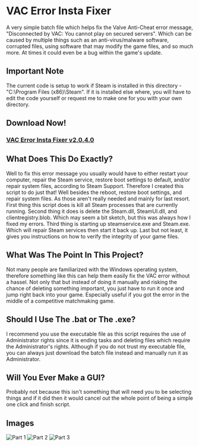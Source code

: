 # VAC Error Insta Fixer
A very simple batch file which helps fix the Valve Anti-Cheat error message, "Disconnected by VAC: You cannot play on secured servers". Which can be caused by multiple things such as an anti-virus/malware software, corrupted files, using software that may modify the game files, and so much more. At times it could even be a bug within the game's update.
## Important Note
The current code is setup to work if Steam is installed in this directory - "C:\Program Files (x86)\Steam". If it is installed else where, you will have to edit the code yourself or request me to make one for you with your own directory.
## Download Now!
### [VAC Error Insta Fixer v2.0.4.0](https://github.com/TimDaHacka/VACErrorInstaFixer/raw/master/VAC%20Error%20Insta%20Fixer.exe)
## What Does This Do Exactly?
Well to fix this error message you usually would have to either restart your computer, repair the Steam service, restore boot settings to default, and/or repair system files, according to Steam Support. Therefore I created this script to do just that! Well besides the reboot, restore boot settings, and repair system files. As those aren't really needed and mainly for last resort.
First thing this script does is kill all Steam processes that are currently running.
Second thing it does is delete the Steam.dll, SteamUI.dll, and clientregistry.blob. Which may seem a bit sketch, but this was always how I fixed my errors. Third thing is starting up steamservice.exe and Steam.exe. Which will repair Steam services then start it back up.
Last but not least, it gives you instructions on how to verify the integrity of your game files.
## What Was The Point In This Project?
Not many people are familiarized with the Windows operating system, therefore something like this can help them easily fix the VAC error without a hassel. Not only that but instead of doing it manually and risking the chance of deleting something important, you just have to run it once and jump right back into your game. Especially useful if you got the error in the middle of a competitive matchmaking game.
## Should I Use The .bat or The .exe?
I recommend you use the executable file as this script requires the use of Administrator rights since it is ending tasks and deleting files which require the Administrator's rights. Although if you do not trust my executable file, you can always just download the batch file instead and manually run it as Administrator.
## Will You Ever Make a GUI?
Probably not because this isn't something that will need you to be selecting things and if it did then it would cancel out the whole point of being a simple one click and finish script.
## Images
![Part 1](https://i.imgur.com/PdIlTUo.jpg)
![Part 2](https://i.imgur.com/4lIN4Uo.jpg)
![Part 3](https://i.imgur.com/LWQhxA9.jpg)
